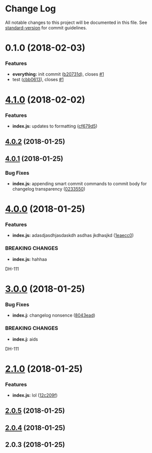 # Change Log

All notable changes to this project will be documented in this file. See [standard-version](https://github.com/conventional-changelog/standard-version) for commit guidelines.

<a name="0.1.0"></a>
# 0.1.0 (2018-02-03)


### Features

* **everything:** init commit ([b20731d](https://github.com/connorbrathwaite/cz-adapter/commit/b20731d)), closes [#1](https://github.com/connorbrathwaite/cz-adapter/issues/1)
* test ([cbb0613](https://github.com/connorbrathwaite/cz-adapter/commit/cbb0613)), closes [#1](https://github.com/connorbrathwaite/cz-adapter/issues/1)



<a name="4.1.0"></a>
# [4.1.0](https://github.com/connorbrathwaite/cz-jira-smart-commit/compare/v4.0.1...v4.1.0) (2018-02-02)


### Features

* **index.js:** updates to formatting ([cf679d5](https://github.com/connorbrathwaite/cz-jira-smart-commit/commit/cf679d5))



<a name="4.0.2"></a>
## [4.0.2](https://github.com/connorbrathwaite/cz-jira-smart-commit/compare/v4.0.1...v4.0.2) (2018-01-25)



<a name="4.0.1"></a>
## [4.0.1](https://github.com/connorbrathwaite/cz-jira-smart-commit/compare/v4.0.0...v4.0.1) (2018-01-25)


### Bug Fixes

* **index.js:** appending smart commit commands to commit body for changelog transparency ([0233550](https://github.com/connorbrathwaite/cz-jira-smart-commit/commit/0233550))



<a name="4.0.0"></a>
# [4.0.0](https://github.com/connorbrathwaite/cz-jira-smart-commit/compare/v3.0.0...v4.0.0) (2018-01-25)


### Features

* **index.js:** adasdjasdhjasdaskdh asdhas jkdhasjkd ([1eaecc0](https://github.com/connorbrathwaite/cz-jira-smart-commit/commit/1eaecc0))


### BREAKING CHANGES

* **index.js:** hahhaa

DH-111



<a name="3.0.0"></a>
# [3.0.0](https://github.com/connorbrathwaite/cz-jira-smart-commit/compare/v2.1.0...v3.0.0) (2018-01-25)


### Bug Fixes

* **index.j:** changelog nonsence ([8043ead](https://github.com/connorbrathwaite/cz-jira-smart-commit/commit/8043ead))


### BREAKING CHANGES

* **index.j:** aids

DH-111



<a name="2.1.0"></a>
# [2.1.0](https://github.com/connorbrathwaite/cz-jira-smart-commit/compare/v2.0.5...v2.1.0) (2018-01-25)


### Features

* **index.js:** lol ([12c209f](https://github.com/connorbrathwaite/cz-jira-smart-commit/commit/12c209f))



<a name="2.0.5"></a>
## [2.0.5](https://github.com/connorbrathwaite/cz-jira-smart-commit/compare/v2.0.4...v2.0.5) (2018-01-25)



<a name="2.0.4"></a>
## [2.0.4](https://github.com/connorbrathwaite/cz-jira-smart-commit/compare/v2.0.3...v2.0.4) (2018-01-25)



<a name="2.0.3"></a>
## 2.0.3 (2018-01-25)
